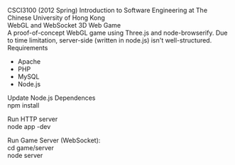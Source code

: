 CSCI3100 (2012 Spring) Introduction to Software Engineering at The Chinese University of Hong Kong   
WebGL and WebSocket 3D Web Game   
A proof-of-concept WebGL game using Three.js and node-browserify.
Due to time limitation, server-side (written in node.js) isn't well-structured.   
Requirements   
* Apache   
* PHP 
* MySQL   
* Node.js    
  
Update Node.js Dependences   
npm install  

Run HTTP server   
node app -dev  

Run Game Server (WebSocket):  
cd game/server  
node server
